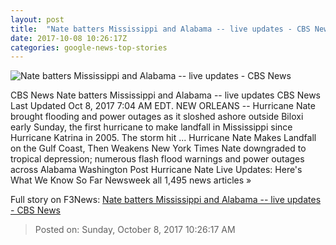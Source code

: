```yaml
---
layout: post
title:  "Nate batters Mississippi and Alabama -- live updates - CBS News"
date: 2017-10-08 10:26:17Z
categories: google-news-top-stories
---
```


![Nate batters Mississippi and Alabama -- live updates - CBS News](https://cbsnews1.cbsistatic.com/hub/i/2017/10/08/d17da6d8-1735-47a2-a930-523e04ab917e/nate-gettyimages-858867316.jpg)

CBS News Nate batters Mississippi and Alabama -- live updates CBS News Last Updated Oct 8, 2017 7:04 AM EDT. NEW ORLEANS -- Hurricane Nate brought flooding and power outages as it sloshed ashore outside Biloxi early Sunday, the first hurricane to make landfall in Mississippi since Hurricane Katrina in 2005. The storm hit ... Hurricane Nate Makes Landfall on the Gulf Coast, Then Weakens New York Times Nate downgraded to tropical depression; numerous flash flood warnings and power outages across Alabama Washington Post Hurricane Nate Live Updates: Here's What We Know So Far Newsweek all 1,495 news articles »


Full story on F3News: [Nate batters Mississippi and Alabama -- live updates - CBS News](http://www.f3nws.com/n/BUafFC)

> Posted on: Sunday, October 8, 2017 10:26:17 AM
